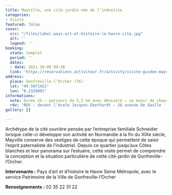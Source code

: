 ```yaml
---
title: Mayville, une cité-jardin née de l’industrie
categories:
- Visite
featured: false
cover:
  src: "/files/label-pays-art-et-histoire-le-havre-cite.jpg"
  alt: ''
  legend: ''
booking:
  state: Complet
  period: ''
  dates:
  - date: 2021-10-09 09:30
  link: 'https://reservations.activitour.fr/activity/visite-guidee-mayville-une-cite-jardin-nee-de-l-industrie '
address:
  place: Gonfreville-l’Orcher (76)
  lat: "49.5071421"
  lon: "0.2329881"
informations:
  note: Durée 2h – parcours de 5,3 km avec dénivelé – se munir de chaussures de marche.
  rdv: 'RDV : devant l’école Jacques-Eberhardt – 16 avenue De Gaulle '
gallery: []

---
```

Archétype de la cité ouvrière pensée par l’entreprise familiale Schneider lorsque celle-ci développe son activité en Normandie à la fin du XIXe siècle, Mayville conserve des vestiges de cette époque qui permettent de saisir l’esprit paternaliste de l’industriel. Depuis ce quartier jusqu’aux Côtes blanches et leur panorama sur l’estuaire, cette visite permet de comprendre la conception et la situation particulière de cette cité-jardin de Gonfreville-l’Orcher.

**Intervenants :** Pays d’art et d’histoire le Havre Seine Métropole, avec le service Patrimoine de la Ville de Gonfreville-l’Orcher

**Renseignements :** 02 35 22 31 22